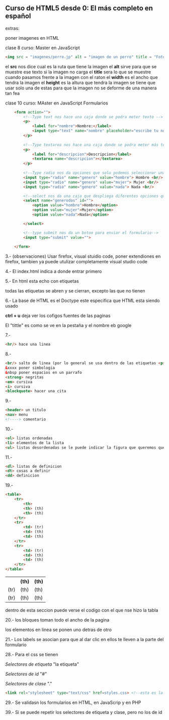 ## Curso de HTML5 desde 0: El más completo en español

extras: 

poner imagenes en HTML

clase 8 curso: Master en JavaScript
~~~html
<img src = "imagenes/perro.jp" alt = "imagen de un perro" title = "Foto de perro" width = "225px" height = "450px">
~~~
el **src** nos dice cual es la ruta que tiene la imagen
el **alt** sirve para que se muestre ese texto si la imagen no carga 
el **title** sera lo que se muestre cuando pasamos frente a la imagen con el raton 
el **width** es el ancho que tendra la imagen 
el **height** es la altura que tendra la imagen
se tiene que usar solo una de estas para que la imagen no se deforme de una manera tan fea

clase 10 curso: MAster en JavaScript
Formularios
~~~html
    <form action="">
        <!--Type text nos hace una caja donde se podra meter texto -->
        <p>
            <label for="nombre">Nombre:</label>
            <input type="text" name="nombre" placeholder="escribe tu nombre">
        </p>
        
        <!--Type textarea nos hace una caja donde se podra meter más texto -->
        <p>
            <label for="descripcion">Descripcion</label>
            <textarea name="descripcion"></textarea>
        </p>
    
        <!--Type radio nos da opciones que solo podemos seleccionar una -->
        <input type="radio" name="genero" value="hombre"> Hombre <br/>
        <input type="radio" name="genero" value="mujer"> Mujer <br/>
        <input type="radio" name="genero" value="nada"> Nada <br/>

        <!--select nos da una caja que despliega diferentes opciones que ya definimos-->
        <select name="generodos" id="">
            <option value="hombre">Hombre</option>
            <option value="mujer">Mujer</option>
            <option value="nada">Nada</option>

        </select>

        <!--type submit nos da un boton para enviar el formulario-->
        <input type="submit" value="">
        
    </form>
~~~



3.- (observaciones) Usar firefox, visual stuidio code, poner extendiones en firefox, tambien ya puede utulizar completamente visual studio code

4.- El index.html indica a donde entrar primero

5.- En html esta echo con etiquetas

todas las etiquetas se abren y se cierran, excepto las que no tienen   

6.- La base de HTML es el Doctype este especifica que HTML esta siendo usado

**ctrl + u** deja ver los cofigos fuentes de las paginas 

El "tittle" es como se ve en la pestaña y el nombre eb google

7.- 
~~~html
<hr/> hace una linea 
~~~

8.- 
~~~html
<br/> salto de linea (por lo general se usa dentro de las etiquetas <p>)
&xxxx poner simbologia 
&nbsp poner espacios en un parrafo 
<strong> negritas
<em> cursiva 
<i> cursiva
<blockquote> hacer una cita
~~~

9.- 
~~~html
<header> un titulo 
<nav> menu
<!----> comentario
~~~

10.- 
~~~html
<ol> listas ordenadas
<li> elementos de la lista
<ul> listas desordenadas se le puede indicar la figura que queremos que aprezca 
~~~

11.- 
~~~html
<dl> listas de definicion
<dt> cosas a definir
<dd> definicion 
~~~
  
19.- 
~~~html
<table>
    <tr>
        <th> 
        <th> (th)
        <th> (th) 
    </tr>
    <tr>
        <td> (tr) 
        <td> (th)
        <td> (th) 
    </tr>
    <tr>
        <td> (tr) 
        <td> (th)
        <td> (th) 
    </tr>
</table>
~~~

<table>
    <tr>
        <th> 
        <th> (th)
        <th> (th) 
    </tr>
    <tr>
        <td> (tr) 
        <td> (th)
        <td> (th) 
    </tr>
    <tr>
        <td> (tr) 
        <td> (th)
        <td> (th) 
    </tr>
</table>

dentro de esta seccion puede verse el codigo con el que nse hizo la tabla 

20.- los bloques toman todo el ancho de la pagina 

los elementos en linea se ponen uno detras de otro 

21.- Los labels se asocian para que al dar clic en ellos te lleven a la parte del formulario

28.- Para el css se tienen 

_Selectores de etiqueta_ "la etiqueta"

_Selectores de id_  "#"

_Selectores de clase_ "."

~~~html
<link rel="stylesheet" type="text/css" href=styles.css> <!--esta es la manera en que una archivo html y un css son linkeados, este codiogo debe ir en el html en la parte superior-->
~~~

29.- Se validasn los formularios en HTML, en JavaScrip y en PHP

39.- Si se puede repetir los selectores de etiqueta y clase, pero no los de id